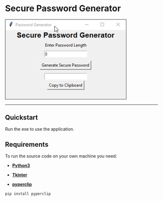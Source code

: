 # Secure Password Generator

<img src="./assets/example_use.gif" width="400">
<hr>

## Quickstart
Run the exe to use the application.

## Requirements
To run the source code on your own machine you need:
* **[Python3](https://www.python.org/downloads/)**

* **[Tkinter](https://docs.python.org/3/library/tkinter.html)**

* **[pyperclip](https://pypi.org/project/PyQRCode/)**
```
pip install pyperclip
```
